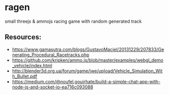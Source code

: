 # ragen

small threejs & ammojs racing game with random generated track

## Resources:
- https://www.gamasutra.com/blogs/GustavoMaciel/20131229/207833/Generating_Procedural_Racetracks.php
- https://github.com/kripken/ammo.js/blob/master/examples/webgl_demo_vehicle/index.html
- http://blender3d.org.ua/forum/game/iwe/upload/Vehicle_Simulation_With_Bullet.pdf
- https://medium.com/@noufel.gouirhate/build-a-simple-chat-app-with-node-js-and-socket-io-ea716c093088
